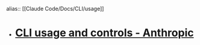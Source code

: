 alias:: [[Claude Code/Docs/CLI/usage]]

- # [CLI usage and controls - Anthropic](https://docs.anthropic.com/en/docs/claude-code/cli-usage)